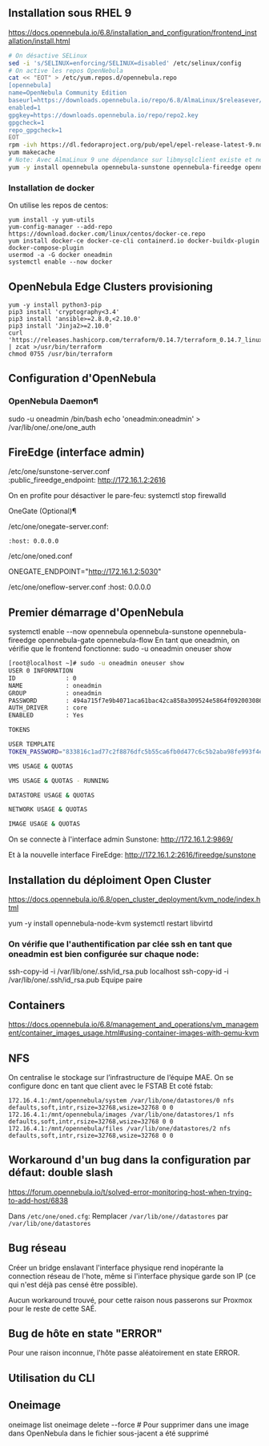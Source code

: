 ## Installation sous RHEL 9
https://docs.opennebula.io/6.8/installation_and_configuration/frontend_installation/install.html

```bash
# On désactive SELinux
sed -i 's/SELINUX=enforcing/SELINUX=disabled' /etc/selinux/config
# On active les repos OpenNebula
cat << "EOT" > /etc/yum.repos.d/opennebula.repo
[opennebula]
name=OpenNebula Community Edition
baseurl=https://downloads.opennebula.io/repo/6.8/AlmaLinux/$releasever/$basearch
enabled=1
gpgkey=https://downloads.opennebula.io/repo/repo2.key
gpgcheck=1
repo_gpgcheck=1
EOT
rpm -ivh https://dl.fedoraproject.org/pub/epel/epel-release-latest-9.noarch.rpm
yum makecache
# Note: Avec AlmaLinux 9 une dépendance sur libmysqlclient existe et ne peut pas être satisfaite, car il existe une dépendance a mariadb et que les deux paquets sont incompatibles. mariadb-connector-c ne permet malheureusement pas de satisfaire la dépendance.
yum -y install opennebula opennebula-sunstone opennebula-fireedge opennebula-gate opennebula-flow opennebula-provision
```

### Installation de docker

On utilise les repos de centos:

```
yum install -y yum-utils
yum-config-manager --add-repo https://download.docker.com/linux/centos/docker-ce.repo
yum install docker-ce docker-ce-cli containerd.io docker-buildx-plugin docker-compose-plugin
usermod -a -G docker oneadmin
systemctl enable --now docker
```

## OpenNebula Edge Clusters provisioning

```
yum -y install python3-pip
pip3 install 'cryptography<3.4'
pip3 install 'ansible>=2.8.0,<2.10.0'
pip3 install 'Jinja2>=2.10.0'
curl 'https://releases.hashicorp.com/terraform/0.14.7/terraform_0.14.7_linux_amd64.zip' | zcat >/usr/bin/terraform
chmod 0755 /usr/bin/terraform
```

## Configuration d'OpenNebula

### OpenNebula Daemon¶

sudo -u oneadmin /bin/bash
echo 'oneadmin:oneadmin' > /var/lib/one/.one/one_auth

## FireEdge (interface admin)

/etc/one/sunstone-server.conf	
:public_fireedge_endpoint: http://172.16.1.2:2616

On en profite pour désactiver le pare-feu:
systemctl stop firewalld

OneGate (Optional)¶

/etc/one/onegate-server.conf:

```
:host: 0.0.0.0
```

/etc/one/oned.conf

ONEGATE_ENDPOINT="http://172.16.1.2:5030"


/etc/one/oneflow-server.conf 
:host: 0.0.0.0

## Premier démarrage d'OpenNebula

systemctl enable --now opennebula opennebula-sunstone opennebula-fireedge opennebula-gate opennebula-flow
En tant que oneadmin, on vérifie que le frontend fonctionne:
sudo -u oneadmin oneuser show


```bash
[root@localhost ~]# sudo -u oneadmin oneuser show
USER 0 INFORMATION
ID              : 0
NAME            : oneadmin
GROUP           : oneadmin
PASSWORD        : 494a715f7e9b4071aca61bac42ca858a309524e5864f0920030862a4ae7589be
AUTH_DRIVER     : core
ENABLED         : Yes

TOKENS

USER TEMPLATE
TOKEN_PASSWORD="833816c1ad77c2f8876dfc5b55ca6fb0d477c6c5b2aba98fe993f4ee977ffa9e"

VMS USAGE & QUOTAS

VMS USAGE & QUOTAS - RUNNING

DATASTORE USAGE & QUOTAS

NETWORK USAGE & QUOTAS

IMAGE USAGE & QUOTAS
```

On se connecte à l'interface admin Sunstone:
http://172.16.1.2:9869/

Et à la nouvelle interface FireEdge:
http://172.16.1.2:2616/fireedge/sunstone

## Installation du déploiment Open Cluster

https://docs.opennebula.io/6.8/open_cluster_deployment/kvm_node/index.html

yum -y install opennebula-node-kvm
systemctl restart libvirtd

### On vérifie que l'authentification par clée ssh en tant que oneadmin est bien configurée sur chaque node:

ssh-copy-id -i /var/lib/one/.ssh/id_rsa.pub localhost
ssh-copy-id -i /var/lib/one/.ssh/id_rsa.pub Equipe paire

## Containers

https://docs.opennebula.io/6.8/management_and_operations/vm_management/container_images_usage.html#using-container-images-with-qemu-kvm


## NFS

On centralise le stockage sur l’infrastructure de l’équipe MAE.
On se configure donc en tant que client avec le FSTAB
Et coté fstab:
```
172.16.4.1:/mnt/opennebula/system /var/lib/one/datastores/0 nfs defaults,soft,intr,rsize=32768,wsize=32768 0 0
172.16.4.1:/mnt/opennebula/images /var/lib/one/datastores/1 nfs defaults,soft,intr,rsize=32768,wsize=32768 0 0
172.16.4.1:/mnt/opennebula/files /var/lib/one/datastores/2 nfs defaults,soft,intr,rsize=32768,wsize=32768 0 0
```

## Workaround d'un bug dans la configuration par défaut: double slash

https://forum.opennebula.io/t/solved-error-monitoring-host-when-trying-to-add-host/6838

Dans ``/etc/one/oned.cfg``:
Remplacer ``/var/lib/one//datastores`` par ``/var/lib/one/datastores``

## Bug réseau

Créer un bridge enslavant l'interface physique rend inopérante la connection réseau de l'hote, même si l'interface physique garde son IP (ce qui n'est déjà pas censé être possible).

Aucun workaround trouvé, pour cette raison nous passerons sur Proxmox pour le reste de cette SAÉ.

## Bug de hôte en state "ERROR"

Pour une raison inconnue, l'hôte passe aléatoirement en state ERROR.


## Utilisation du CLI


## Oneimage 

oneimage list
oneimage delete --force # Pour supprimer dans une image dans OpenNebula dans le fichier sous-jacent a été supprimé
